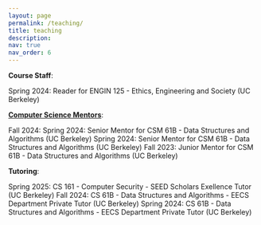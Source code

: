 ```yaml
---
layout: page
permalink: /teaching/
title: teaching
description: 
nav: true
nav_order: 6
---
```


**Course Staff**:

Spring 2024: Reader for ENGIN 125 - Ethics, Engineering and Society (UC Berkeley)


**[Computer Science Mentors](https://csmentors.studentorg.berkeley.edu/#/)**:

Fall 2024: Spring 2024: Senior Mentor for CSM 61B - Data Structures and Algorithms (UC Berkeley)
Spring 2024: Senior Mentor for CSM 61B - Data Structures and Algorithms (UC Berkeley)
Fall 2023: Junior Mentor for CSM 61B - Data Structures and Algorithms (UC Berkeley)



**Tutoring**:

Spring 2025: CS 161 - Computer Security - SEED Scholars Exellence Tutor (UC Berkeley)
Fall 2024: CS 61B - Data Structures and Algorithms - EECS Department Private Tutor (UC Berkeley)
Spring 2024: CS 61B - Data Structures and Algorithms - EECS Department Private Tutor (UC Berkeley)



